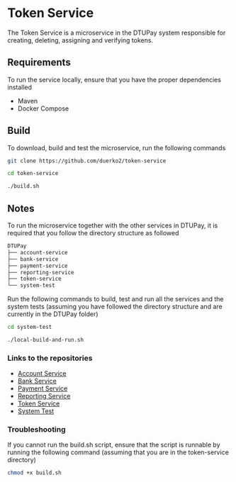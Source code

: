 # Token Service
The Token Service is a microservice in the DTUPay system responsible for creating, deleting, assigning and verifying tokens.

## Requirements
To run the service locally, ensure that you have the proper dependencies installed
* Maven
* Docker Compose

## Build
To download, build and test the microservice, run the following commands

```Bash
git clone https://github.com/duerko2/token-service
```
```Bash
cd token-service
```
```Bash
./build.sh
```

## Notes
To run the microservice together with the other services in DTUPay, it is required that you follow the directory structure as followed

```Bash
DTUPay
├── account-service 
├── bank-service
├── payment-service
├── reporting-service
├── token-service
└── system-test 
```

Run the following commands to build, test and run all the services and the system tests (assuming you have followed the directory structure and are currently in the DTUPay folder)
```Bash
cd system-test
```

```Bash
./local-build-and-run.sh
```


### Links to the repositories
* [Account Service](https://github.com/duerko2/account-service)
* [Bank Service](https://github.com/duerko2/account-service)
* [Payment Service](https://github.com/duerko2/account-service)
* [Reporting Service](https://github.com/duerko2/account-service)
* [Token Service](https://github.com/duerko2/account-service)
* [System Test](https://github.com/duerko2/account-service)


### Troubleshooting
If you cannot run the build.sh script, ensure that the script is runnable by running the following command (assuming that you are in the token-service directory)
```Bash
chmod +x build.sh
```
